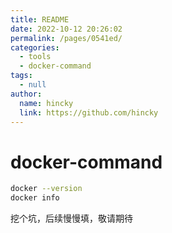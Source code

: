 ```yaml
---
title: README
date: 2022-10-12 20:26:02
permalink: /pages/0541ed/
categories: 
  - tools
  - docker-command
tags: 
  - null
author: 
  name: hincky
  link: https://github.com/hincky
---
```

# docker-command


```bash
docker --version
docker info

```
挖个坑，后续慢慢填，敬请期待